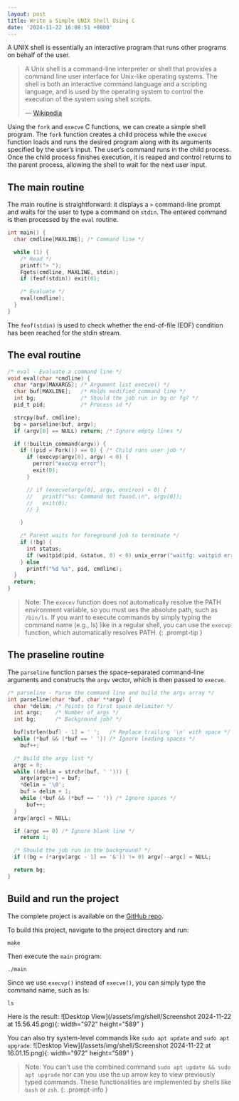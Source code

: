 ```yaml
---
layout: post
title: Write a Simple UNIX Shell Using C
date: '2024-11-22 16:08:51 +0800'
---
```

A UNIX shell is essentially an interactive program that runs other programs on behalf of the user. 

> A Unix shell is a command-line interpreter or shell that provides a command line user interface for Unix-like operating systems. The shell is both an interactive command language and a scripting language, and is used by the operating system to control the execution of the system using shell scripts.
>
> — [Wikipedia](https://en.wikipedia.org/wiki/Unix_shell)

Using the `fork` and `execve` C functions, we can create a simple shell program. The
 `fork` function creates a child process while the `execve` function loads and runs the desired program along with its arguments specified by the user’s input. The user‘s command runs in the child process. Once the child process finishes execution, it is reaped and control returns to the parent process, allowing the shell to wait for the next user input.

## The main routine
The main routine is straightforward: it displays a `>` command-line prompt and waits for the user to type a command on `stdin`. The entered command is then processed by the `eval` routine.

```c
int main() {
  char cmdline[MAXLINE]; /* Command line */

  while (1) {
    /* Read */
    printf("> ");
    Fgets(cmdline, MAXLINE, stdin);
    if (feof(stdin)) exit(0);

    /* Evaluate */
    eval(cmdline);
  }
}
```

The `feof(stdin)` is used to check whether the end-of-file (EOF) condition has been reached for the stdin stream.

## The eval routine

```c
/* eval - Evaluate a command line */
void eval(char *cmdline) {
  char *argv[MAXARGS]; /* Argument list execve() */
  char buf[MAXLINE];   /* Holds modified command line */
  int bg;              /* Should the job run in bg or fg? */
  pid_t pid;           /* Process id */

  strcpy(buf, cmdline);
  bg = parseline(buf, argv);
  if (argv[0] == NULL) return; /* Ignore empty lines */

  if (!builtin_command(argv)) {
    if ((pid = Fork()) == 0) { /* Child runs user job */
      if (execvp(argv[0], argv) < 0) {
        perror("execvp error");
        exit(0);
      }

      // if (execve(argv[0], argv, environ) < 0) {
      //   printf("%s: Command not found.\n", argv[0]);
      //   exit(0);
      // }

    }

    /* Parent waits for foreground job to terminate */
    if (!bg) {
      int status;
      if (waitpid(pid, &status, 0) < 0) unix_error("waitfg: waitpid error");
    } else
      printf("%d %s", pid, cmdline);
  }
  return;
}
```

> Note: The `execev` function does not automatically resolve the PATH environment variable, so you must ues the absolute path, such as `/bin/ls`. If you want to execute commands by simply typing the command name (e.g., ls) like in a regular shell, you can use the `execvp` function, which automatically resolves PATH.
{: .prompt-tip }

## The praseline routine

The `parseline` function parses the space-separated command-line arguments and constructs the `argv` vector, which is then passed to `execve`.
```c
/* parseline - Parse the command line and build the argv array */
int parseline(char *buf, char **argv) {
  char *delim; /* Points to first space delimiter */
  int argc;    /* Number of args */
  int bg;      /* Background job? */

  buf[strlen(buf) - 1] = ' ';   /* Replace trailing '\n' with space */
  while (*buf && (*buf == ' ')) /* Ignore leading spaces */
    buf++;

  /* Build the argv list */
  argc = 0;
  while ((delim = strchr(buf, ' '))) {
    argv[argc++] = buf;
    *delim = '\0';
    buf = delim + 1;
    while (*buf && (*buf == ' ')) /* Ignore spaces */
      buf++;
  }
  argv[argc] = NULL;

  if (argc == 0) /* Ignore blank line */
    return 1;

  /* Should the job run in the background? */
  if ((bg = (*argv[argc - 1] == '&')) != 0) argv[--argc] = NULL;

  return bg;
}
```

## Build and run the project
The complete project is available on the [GitHub repo](https://github.com/Nov4ou/csapp_test/tree/main/chapter-8/shell).

To build this project, navigate to the project directory and run:
```shell
make
```
Then execute the `main` program:
```shell
./main  
```

Since we use `execvp()` instead of `execve()`, you can simply type the command name, such as ls:
```shell
ls
```
Here is the result:
![Desktop View](/assets/img/shell/Screenshot 2024-11-22 at 15.56.45.png){: width="972" height="589" }

You can also try system-level commands like `sudo apt update` and `sudo apt upgrade`:
![Desktop View](/assets/img/shell/Screenshot 2024-11-22 at 16.01.15.png){: width="972" height="589" }

> Note: You can't use the combined command `sudo apt update && sudo apt upgrade` nor can you use the up arrow key to view previously typed commands. These functionalities are implemented by shells like `bash` or `zsh`.
{: .prompt-info }





<!-- <script src="https://utteranc.es/client.js"
        repo="Nov4ou/Nov4ou.github.io"
        issue-term="pathname"
        theme="github-dark"
        crossorigin="anonymous"
        async>
</script> -->


